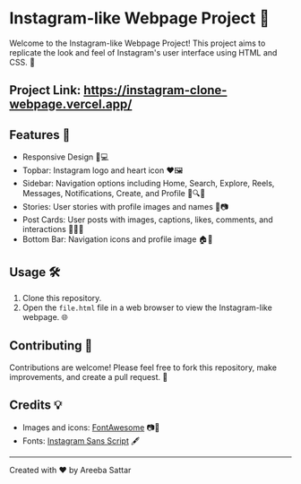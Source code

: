 # Instagram-like Webpage Project 📸

Welcome to the Instagram-like Webpage Project! This project aims to replicate the look and feel of Instagram's user interface using HTML and CSS. 🎉

## Project Link: https://instagram-clone-webpage.vercel.app/

## Features 🚀
- Responsive Design 📱💻
- Topbar: Instagram logo and heart icon ❤️🖼️
- Sidebar: Navigation options including Home, Search, Explore, Reels, Messages, Notifications, Create, and Profile 🧭🔍🔦
- Stories: User stories with profile images and names 📖📷
- Post Cards: User posts with images, captions, likes, comments, and interactions 📮💬💗
- Bottom Bar: Navigation icons and profile image 🏠👤

## Usage 🛠️

1. Clone this repository.
2. Open the `file.html` file in a web browser to view the Instagram-like webpage. 🌐


## Contributing 🤝

Contributions are welcome! Please feel free to fork this repository, make improvements, and create a pull request. 🌈

## Credits 💡

- Images and icons: [FontAwesome](https://fontawesome.com/) 📷🎨
- Fonts: [Instagram Sans Script](https://fonts.cdnfonts.com/css/instagram-sans-script) 🖋️

---

Created with ❤️ by Areeba Sattar 
